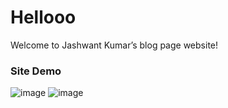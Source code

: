 # Hellooo

Welcome to Jashwant Kumar’s blog page website!




### Site Demo

![image](https://user-images.githubusercontent.com/70618404/229591989-f10ae16e-b716-46c8-9db3-6cb8a34b6e37.png)
![image](https://user-images.githubusercontent.com/70618404/229592783-4e208314-8957-4ae0-aa83-8665003bbcb1.png)





